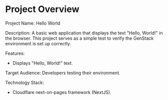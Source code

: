 # Project Overview

Project Name: Hello World

Description: A basic web application that displays the text "Hello, World!" in the browser. This project serves as a simple test to verify the GenStack environment is set up correctly.

Features:

*   Displays "Hello, World!" text.

Target Audience: Developers testing their environment.

Technology Stack:

*   Cloudflare next-on-pages framework (NextJS).